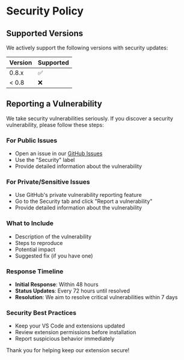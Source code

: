 # Security Policy

## Supported Versions

We actively support the following versions with security updates:

| Version | Supported          |
| ------- | ------------------ |
| 0.8.x   | :white_check_mark: |
| < 0.8   | :x:                |

## Reporting a Vulnerability

We take security vulnerabilities seriously. If you discover a security vulnerability, please follow these steps:

### For Public Issues
- Open an issue in our [GitHub Issues](../../../issues)
- Use the "Security" label
- Provide detailed information about the vulnerability

### For Private/Sensitive Issues
- Use GitHub's private vulnerability reporting feature
- Go to the Security tab and click "Report a vulnerability"
- Provide detailed information about the vulnerability

### What to Include
- Description of the vulnerability
- Steps to reproduce
- Potential impact
- Suggested fix (if you have one)

### Response Timeline
- **Initial Response**: Within 48 hours
- **Status Updates**: Every 72 hours until resolved
- **Resolution**: We aim to resolve critical vulnerabilities within 7 days

### Security Best Practices
- Keep your VS Code and extensions updated
- Review extension permissions before installation
- Report suspicious behavior immediately

Thank you for helping keep our extension secure!
